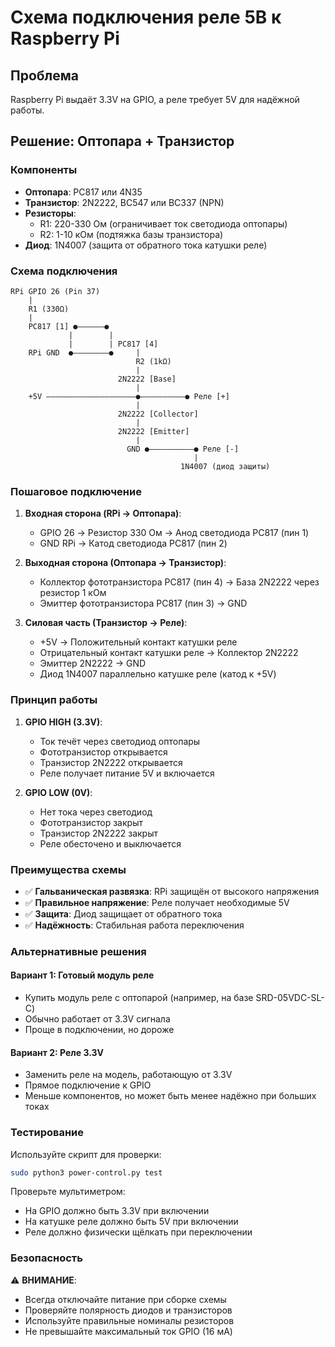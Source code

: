 # Схема подключения реле 5В к Raspberry Pi

## Проблема
Raspberry Pi выдаёт 3.3V на GPIO, а реле требует 5V для надёжной работы.

## Решение: Оптопара + Транзистор

### Компоненты
- **Оптопара**: PC817 или 4N35
- **Транзистор**: 2N2222, BC547 или BC337 (NPN)
- **Резисторы**: 
  - R1: 220-330 Ом (ограничивает ток светодиода оптопары)
  - R2: 1-10 кОм (подтяжка базы транзистора)
- **Диод**: 1N4007 (защита от обратного тока катушки реле)

### Схема подключения

```
RPi GPIO 26 (Pin 37)
    |
    R1 (330Ω)
    |
    PC817 [1] ●——————●
             |        |
             |        | PC817 [4]
    RPi GND  ●————————●     |
                            R2 (1kΩ)
                            |
                        2N2222 [Base]
                            |
    +5V ————————————————————●——————————● Реле [+]
                            |
                        2N2222 [Collector]
                            |
                        2N2222 [Emitter]
                            |
                          GND ●——————————● Реле [-]
                                         |
                                      1N4007 (диод защиты)
```

### Пошаговое подключение

1. **Входная сторона (RPi → Оптопара)**:
   - GPIO 26 → Резистор 330 Ом → Анод светодиода PC817 (пин 1)
   - GND RPi → Катод светодиода PC817 (пин 2)

2. **Выходная сторона (Оптопара → Транзистор)**:
   - Коллектор фототранзистора PC817 (пин 4) → База 2N2222 через резистор 1 кОм
   - Эмиттер фототранзистора PC817 (пин 3) → GND

3. **Силовая часть (Транзистор → Реле)**:
   - +5V → Положительный контакт катушки реле
   - Отрицательный контакт катушки реле → Коллектор 2N2222
   - Эмиттер 2N2222 → GND
   - Диод 1N4007 параллельно катушке реле (катод к +5V)

### Принцип работы

1. **GPIO HIGH (3.3V)**: 
   - Ток течёт через светодиод оптопары
   - Фототранзистор открывается
   - Транзистор 2N2222 открывается
   - Реле получает питание 5V и включается

2. **GPIO LOW (0V)**:
   - Нет тока через светодиод
   - Фототранзистор закрыт
   - Транзистор 2N2222 закрыт
   - Реле обесточено и выключается

### Преимущества схемы

- ✅ **Гальваническая развязка**: RPi защищён от высокого напряжения
- ✅ **Правильное напряжение**: Реле получает необходимые 5V
- ✅ **Защита**: Диод защищает от обратного тока
- ✅ **Надёжность**: Стабильная работа переключения

### Альтернативные решения

#### Вариант 1: Готовый модуль реле
- Купить модуль реле с оптопарой (например, на базе SRD-05VDC-SL-C)
- Обычно работает от 3.3V сигнала
- Проще в подключении, но дороже

#### Вариант 2: Реле 3.3V
- Заменить реле на модель, работающую от 3.3V
- Прямое подключение к GPIO
- Меньше компонентов, но может быть менее надёжно при больших токах

### Тестирование

Используйте скрипт для проверки:

```bash
sudo python3 power-control.py test
```

Проверьте мультиметром:
- На GPIO должно быть 3.3V при включении
- На катушке реле должно быть 5V при включении
- Реле должно физически щёлкать при переключении

### Безопасность

⚠️ **ВНИМАНИЕ**: 
- Всегда отключайте питание при сборке схемы
- Проверяйте полярность диодов и транзисторов
- Используйте правильные номиналы резисторов
- Не превышайте максимальный ток GPIO (16 мА)

